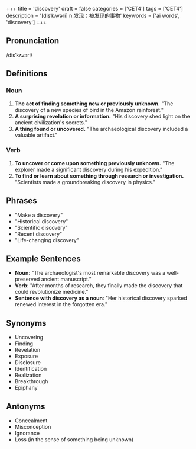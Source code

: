+++
title = 'discovery'
draft = false
categories = ['CET4']
tags = ['CET4']
description = '[disˈkʌvəri] n.发现；被发现的事物'
keywords = ['ai words', 'discovery']
+++

## Pronunciation
/disˈkʌvəri/

## Definitions
### Noun
1. **The act of finding something new or previously unknown.** "The discovery of a new species of bird in the Amazon rainforest."
2. **A surprising revelation or information.** "His discovery shed light on the ancient civilization's secrets."
3. **A thing found or uncovered.** "The archaeological discovery included a valuable artifact."

### Verb
1. **To uncover or come upon something previously unknown.** "The explorer made a significant discovery during his expedition."
2. **To find or learn about something through research or investigation.** "Scientists made a groundbreaking discovery in physics."

## Phrases
- "Make a discovery"
- "Historical discovery"
- "Scientific discovery"
- "Recent discovery"
- "Life-changing discovery"

## Example Sentences
- **Noun**: "The archaeologist's most remarkable discovery was a well-preserved ancient manuscript."
- **Verb**: "After months of research, they finally made the discovery that could revolutionize medicine."
- **Sentence with discovery as a noun**: "Her historical discovery sparked renewed interest in the forgotten era."

## Synonyms
- Uncovering
- Finding
- Revelation
- Exposure
- Disclosure
- Identification
- Realization
- Breakthrough
- Epiphany

## Antonyms
- Concealment
- Misconception
- Ignorance
- Loss (in the sense of something being unknown)
